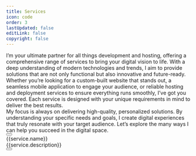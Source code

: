```yaml
---
title: Services
icon: code
order: 3
lastUpdated: false
editLink: false
copyright: false
---
```


<div class="flex flex-column gap-4">
  <div>I’m your ultimate partner for all things development and hosting, offering a comprehensive range of services to bring your digital vision to life. With a deep understanding of modern technologies and trends, I aim to provide solutions that are not only functional but also innovative and future-ready.
  </div>

  <div>
  Whether you’re looking for a custom-built website that stands out, a seamless mobile application to engage your audience, or reliable hosting and deployment services to ensure everything runs smoothly, I’ve got you covered. Each service is designed with your unique requirements in mind to deliver the best results.
  </div>

  <div>
  My focus is always on delivering high-quality, personalized solutions. By understanding your specific needs and goals, I create digital experiences that truly resonate with your target audience. Let’s explore the many ways I can help you succeed in the digital space.</div>
  <div>
        <a href="https://cal.com/stackseekers" size="large" color="deeppink" class="flex justify-content-center text-center no-underline mt-4"> 
            <Button label="Schedule Meeting" icon="pi pi-calendar-clock" severity="primary" />
        </a>
    </div>
</div>

<div class="grid mt-4">
  <div class="surface-card shadow-1 m-2 p-4 col-12 border-round-2xl vp-feature-item" itemscope itemtype="https://schema.org/SoftwareApplication" v-for= "(service, index) in services" :id="service.code">
    <Image v-if="service.code" :src="`/img/service/${service.code}.jpeg`" class="" :alt="service.name" width="100%"/>
      <div class="text-2xl font-bold">
          <span itemprop="name">{{service.name}}</span>
      </div>
      <div class="mt-4 flex flex-column gap-2">
        <link itemprop="applicationCategory" :href="service.schema" />
        <div itemprop="name">{{service.description}}</div>
        <a href="mailto:jiwan.cse@gmail.com" size="large" color="deeppink" class="flex justify-content-center text-center no-underline mt-4"> 
          <Button label="Send email" icon="pi pi-envelope" severity="info" />
        </a>
      </div>
  </div>
</div>

<script setup lang="ts">
const services = [
    {
        name: "Figma to Web",
        code: "FigmatoWeb",
        description: "Turn your Figma designs into fully functional, dynamic websites with my expertise. Leveraging the power of VueJS, ReactJS, and their robust ecosystems, I create innovative websites tailored precisely to your requirements. My solutions are fully customizable, ensuring they align perfectly with your vision, while remaining exceptionally lightweight for optimal performance."
    },
    {
        name: "API Development and Integration",
        code: "APIDevelopmentAndIntegration",
        description: "Need to integrate third-party services or develop custom APIs for your application? I specialize in creating RESTful APIs, enabling seamless communication between systems and enhancing your software's functionality"
    },
    {
        name: "Custom Web Development",
        code: "CustomWebDevelopment",
        description: "I design responsive and visually stunning websites optimized for performance and user experience. Whether you need a simple landing page or a complex web application, I have the expertise to bring your vision to life."
    },
    {
        name: "Consulting and Support",
        code: "ConsultingAndTechnicalAdvisory",
        description: "Whether you're just starting your project or facing technical challenges, I'm here to provide expert guidance and support. I offer consulting services to help you make informed decisions and overcome any obstacles along the way."
    },
    {
        name: "E-commerce Solutions",
        code: "E-commerceSolutions",
        description: "I specialize in building robust e-commerce platforms that empower businesses to sell their products and services online effortlessly. My solutions are scalable, secure, and packed with advanced features to drive sales and boost customer satisfaction."
    },
    {
        name: "Mobile App Development",
        code: "mobileAppDevelopment",
        description: "I develop native and cross-platform mobile applications for iOS and Android that are intuitive, feature-rich, and designed to engage users. Whether you're targeting smartphones, tablets, or wearable devices, I have you covered."
    },
    {
        name: "CICD",
        code: "cicd",
        description: "I specialize in designing and optimizing CI/CD pipelines to streamline your software delivery process. Utilizing tools like Jenkins, GitLab CI, I automate builds, tests, and deployments for faster, more reliable releases. My expertise in scripting and Infrastructure as Code (IaC) enhances efficiency and scalability, allowing your development team to focus on innovation. Whether you're starting from scratch or refining existing workflows, I deliver tailored solutions that boost productivity and quality in your software projects."
    },
    {
        name: "Hosting",
        code: "hosting",
        description: "I offer comprehensive hosting services to ensure your applications run smoothly, securely, and efficiently. From setting up cloud infrastructure on AWS, Azure, or Google Cloud, to configuring and maintaining web servers, databases, and load balancers, I provide end-to-end solutions tailored to your needs. My expertise in containerization with Docker and orchestration with Kubernetes ensures scalable and resilient deployments. With a focus on uptime, security, and performance, I deliver hosting solutions that enable your business to thrive in the digital landscape."
    },
    {
        name: "Domain",
        code: "domain",
        description: "Registering a domain name is simple, but I can offer expert advice and assistance to make the process even easier. Need help choosing the right provider or transferring your domain to a new website? I'm here to guide you every step of the way."
    }
]
</script>
